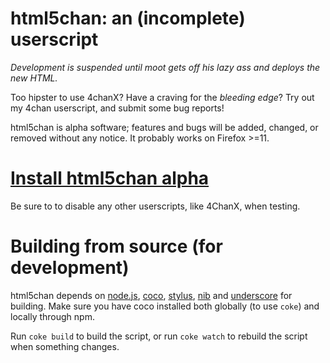 # html5chan: an (incomplete) userscript

*Development is suspended until moot gets off his lazy ass and deploys
the new HTML.*

Too hipster to use 4chanX? Have a craving for the *bleeding edge*? Try out my 4chan userscript, and submit some bug reports! 

html5chan is alpha software; features and bugs will be added, changed, or removed without any notice. It probably works on Firefox >=11.

# [Install html5chan alpha](http://queue-.github.com/html5chan/html5chan@httpsgithubcomqueue-html5chan.user.js)

Be sure to to disable any other userscripts, like 4ChanX, when testing.

# Building from source (for development)

html5chan depends on [node.js](http://nodejs.org/), [coco](https://github.com/satyr/coco), [stylus](http://learnboost.github.com/stylus/), [nib](http://visionmedia.github.com/nib/) and [underscore](http://documentcloud.github.com/underscore/) for building. Make sure you have coco installed both globally (to use `coke`) and locally through npm.

Run `coke build` to build the script, or run `coke watch` to rebuild the script when something changes.
